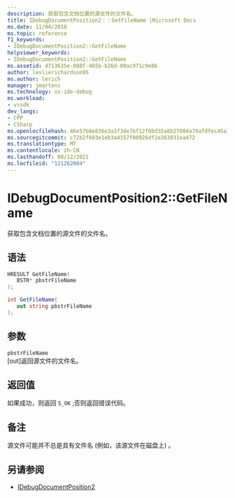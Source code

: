 ```yaml
---
description: 获取包含文档位置的源文件的文件名。
title: IDebugDocumentPosition2：：GetFileName |Microsoft Docs
ms.date: 11/04/2016
ms.topic: reference
f1_keywords:
- IDebugDocumentPosition2::GetFileName
helpviewer_keywords:
- IDebugDocumentPosition2::GetFileName
ms.assetid: d713635e-088f-465b-b26d-00ac971c9e86
author: leslierichardson95
ms.author: lerich
manager: jmartens
ms.technology: vs-ide-debug
ms.workload:
- vssdk
dev_langs:
- CPP
- CSharp
ms.openlocfilehash: 46e57b8e836e3a1f3de7bf12f6bd35a8b27084a79afdfec45a7acd4a85ad1438
ms.sourcegitcommit: c72b2f603e1eb3a4157f00926df2e263831ea472
ms.translationtype: MT
ms.contentlocale: zh-CN
ms.lasthandoff: 08/12/2021
ms.locfileid: "121262004"
---
```

# <a name="idebugdocumentposition2getfilename"></a>IDebugDocumentPosition2::GetFileName
获取包含文档位置的源文件的文件名。

## <a name="syntax"></a>语法

```cpp
HRESULT GetFileName( 
   BSTR* pbstrFileName
);
```

```csharp
int GetFileName( 
   out string pbstrFileName
);
```

## <a name="parameters"></a>参数
`pbstrFileName`\
[out]返回源文件的文件名。

## <a name="return-value"></a>返回值
 如果成功，则返回 `S_OK` ;否则返回错误代码。

## <a name="remarks"></a>备注
 源文件可能并不总是具有文件名 (例如，该源文件在磁盘上) 。

## <a name="see-also"></a>另请参阅
- [IDebugDocumentPosition2](../../../extensibility/debugger/reference/idebugdocumentposition2.md)
